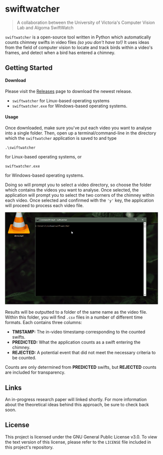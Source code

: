 # swiftwatcher
> A collaboration between the University of Victoria's Computer Vision 
Lab and Algoma SwiftWatch

`swiftwatcher` is a open-source tool written in Python which 
automatically counts chimney swifts in video files _(so you don't have 
to!)_ It uses ideas from the field of computer vision to locate and 
track birds within a video's frames, and detect when a bird has entered 
a chimney.

## Getting Started

#### Download

Please visit the 
[Releases](https://github.com/joshuacwnewton/swiftwatcher/releases) page
to download the newest release.
 * `swiftwatcher` for Linux-based 
operating systems
 * `swiftwatcher.exe` for Windows-based operating systems.

#### Usage

Once downloaded, make sure you've put each video you want to
analyse into a single folder. Then, open up a terminal/command-line in 
the directory which the `swiftwatcher` application is saved to and type

```
.\swiftwatcher
``` 
for Linux-based operating systems, or
```
swiftwatcher.exe
```
for Windows-based operating systems.

Doing so will prompt you to select a video directory, so choose the 
folder which contains the videos you want to analyse. Once selected, 
the application will prompt you to select the two corners of the 
chimney within each video. Once selected and confirmed with the `'y'` 
key, the application will proceed to process each video file.

![Swiftwatcher Demo](data/screenshots/demo.gif)

Results will be outputted to a folder of the same name as the video 
file. Within this folder, you will find `.csv` files in a number of 
different time formats. Each contains three columns: 

* **TMSTAMP:** The in-video timestamp corresponding to the counted 
swifts.
* **PREDICTED:** What the application counts as a swift entering the 
chimney.
* **REJECTED:** A potential event that did not meet the 
necessary criteria to be counted.

Counts are only determined from **PREDICTED** swifts, but **REJECTED**
counts are included for transparency. 

## Links

An in-progress research paper will linked shortly. For more information
about the theoretical ideas behind this approach, be sure to check back
soon.

## License

This project is licensed under the GNU General Public License v3.0. To
view the text version of this license, please refer to the `LICENSE`
file included in this project's repository.

